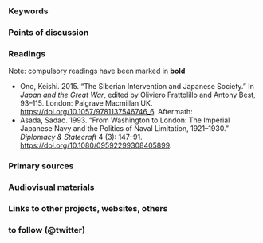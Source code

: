 ### Keywords


### Points of discussion


### Readings
Note: compulsory readings have been marked in **bold**

* Ono, Keishi. 2015. “The Siberian Intervention and Japanese Society.” In *Japan and the Great War*, edited by Oliviero Frattolillo and Antony Best, 93–115. London: Palgrave Macmillan UK. https://doi.org/10.1057/9781137546746_6.
Aftermath:
* Asada, Sadao. 1993. “From Washington to London: The Imperial Japanese Navy and the Politics of Naval Limitation, 1921–1930.” *Diplomacy & Statecraft* 4 (3): 147–91. https://doi.org/10.1080/09592299308405899.

### Primary sources


### Audiovisual materials


### Links to other projects, websites, others


### to follow (@twitter)

